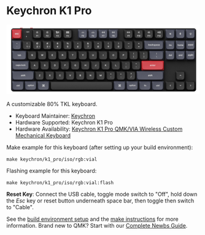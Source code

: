 # Keychron K1 Pro

![Keychron K1 Pro](https://github.com/Keychron/ProductImage/blob/main/K_Pro/k1_pro.jpg?raw=true)

A customizable 80% TKL keyboard.

* Keyboard Maintainer: [Keychron](https://github.com/keychron)
* Hardware Supported: Keychron K1 Pro
* Hardware Availability: [Keychron K1 Pro QMK/VIA Wireless Custom Mechanical Keyboard](https://www.keychron.com/products/keychron-k1-pro-qmk-via-wireless-custom-mechanical-keyboard)

Make example for this keyboard (after setting up your build environment):

    make keychron/k1_pro/iso/rgb:vial


Flashing example for this keyboard:


    make keychron/k1_pro/iso/rgb:vial:flash

**Reset Key**: Connect the USB cable, toggle mode switch to "Off", hold down the *Esc* key or reset button underneath space bar, then toggle then switch to "Cable".

See the [build environment setup](https://docs.qmk.fm/#/getting_started_build_tools) and the [make instructions](https://docs.qmk.fm/#/getting_started_make_guide) for more information. Brand new to QMK? Start with our [Complete Newbs Guide](https://docs.qmk.fm/#/newbs).
